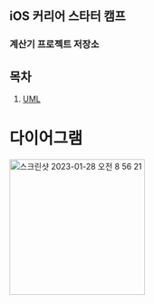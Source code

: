 ## iOS 커리어 스타터 캠프

### 계산기 프로젝트 저장소

## 목차
1. [UML](#다이어그램)

# 다이어그램

<img width="239" alt="스크린샷 2023-01-28 오전 8 56 21" src="https://user-images.githubusercontent.com/67987230/215227355-08715ce8-aab9-480c-9e3c-9dc6410d93d2.png">
